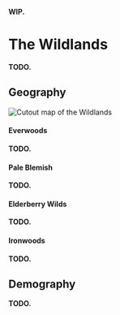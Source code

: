 **WIP.**

# The Wildlands
<!-- INTRODUCTION ------------------------------------------------------------->
**TODO.**
<!-- The southernmost region of Yuadrem is aptly named the Wildlands, for it is a large expanse of untamed fields, forests, and lakes.
Starting at the bottom-most part of the forking peaks, the area has seen very little intervention from the civilized world.
This is attributed to the fact that the Wildlands are infested with both deadly creatures and strange tide-altering illnesses. -->

<!-- GEOGRAPHY ---------------------------------------------------------------->
## Geography
![Cutout map of the Wildlands](img/wildlands_v083.png)

#### Everwoods
**TODO.**
<!-- As dangerous as these plains are the Everwoods, the forest that grows south of them.
This ancient woodland used to be a place of respite after the harsh swamps, but all that swiftly changed about 400 years ago.
In an attempt to manipulate the tides, the Rashiist school of thought from Ignelli summoned The Sorrow into Yuadrem.
The Sorrow is an entity of unknown origin, who seeped into Yuadrem due to the Rashiists folly.
On arrival, it swiftly slayed all members of the school of thought, and brought fourth with it strange creatures and diseases that now plague the once peaceful forest.
This event came to be known as the Tidal Sway. -->

#### Pale Blemish
**TODO.**
<!-- Not only bringing forth pain and disease, the Tidal Sway also ravaged the land around Ignelli, area now known as the pale blemish.
All flora was destroyed, and the ground turned into badlands.
The field now serves as a grim reminder to all of the dangers of manipulating the tides.

Despite the destruction, the scholars from the Igneist school continue to work in their temple, studying the tides and The Sorrow.
Perhaps one day they'll achieve their goal and undo their sister school's sins, expelling the Sorrow and healing their lands. -->

#### Elderberry Wilds
**TODO.**
<!-- At the southern tip of Yuadrem are the Elderberry Wilds and the Ironwoods, a set of pine and spruce forest surrounding the Manta Sea.
The area is partly occupied by Gronselar, an old and forgotten colony of Krudzal.
% Not much is known about these forests due to their remote location.
% Not much is known about the area due to its remote location, but even here a semblance of civilization exists. in the form of the ird nation of Gronselar, and the regions of Froibias, Glameas, and Visilias. -->

#### Ironwoods
**TODO.**

<!-- No demography, since it is thought that nobody lives here anymore. -->
<!-- DEMOGRAPHY --------------------------------------------------------------->
## Demography
**TODO.**
